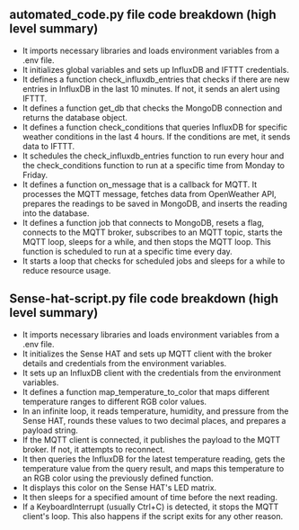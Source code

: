 ## automated_code.py file code breakdown (high level summary)

- It imports necessary libraries and loads environment variables from a .env file.
- It initializes global variables and sets up InfluxDB and IFTTT credentials.
- It defines a function check_influxdb_entries that checks if there are new entries in InfluxDB in the last 10 minutes. If not, it sends an alert using IFTTT.
- It defines a function get_db that checks the MongoDB connection and returns the database object.
- It defines a function check_conditions that queries InfluxDB for specific weather conditions in the last 4 hours. If the conditions are met, it sends data to IFTTT.
- It schedules the check_influxdb_entries function to run every hour and the check_conditions function to run at a specific time from Monday to Friday.
- It defines a function on_message that is a callback for MQTT. It processes the MQTT message, fetches data from OpenWeather API, prepares the readings to be saved in MongoDB, and inserts the reading into the database.
- It defines a function job that connects to MongoDB, resets a flag, connects to the MQTT broker, subscribes to an MQTT topic, starts the MQTT loop, sleeps for a while, and then stops the MQTT loop. This function is scheduled to run at a specific time every day.
- It starts a loop that checks for scheduled jobs and sleeps for a while to reduce resource usage.

## Sense-hat-script.py file code breakdown (high level summary)

- It imports necessary libraries and loads environment variables from a .env file.
- It initializes the Sense HAT and sets up MQTT client with the broker details and credentials from the environment variables.
- It sets up an InfluxDB client with the credentials from the environment variables.
- It defines a function map_temperature_to_color that maps different temperature ranges to different RGB color values.
- In an infinite loop, it reads temperature, humidity, and pressure from the Sense HAT, rounds these values to two decimal places, and prepares a payload string.
- If the MQTT client is connected, it publishes the payload to the MQTT broker. If not, it attempts to reconnect.
- It then queries the InfluxDB for the latest temperature reading, gets the temperature value from the query result, and maps this temperature to an RGB color using the previously defined function.
- It displays this color on the Sense HAT's LED matrix.
- It then sleeps for a specified amount of time before the next reading.
- If a KeyboardInterrupt (usually Ctrl+C) is detected, it stops the MQTT client's loop. This also happens if the script exits for any other reason.
